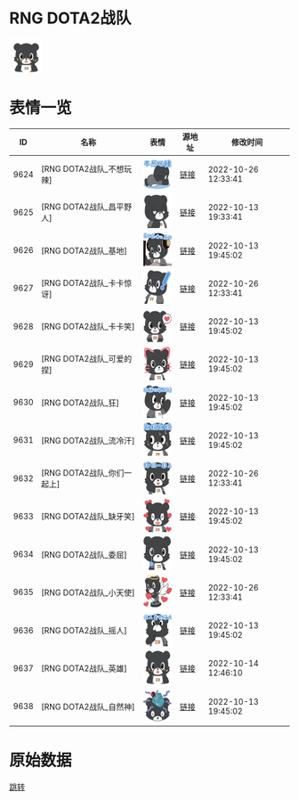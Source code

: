 # RNG DOTA2战队

<img src="./cover.png" height="60" alt="cover" />

# 表情一览

|ID|名称|表情|源地址|修改时间|
|----|----|----|----|----|
|9624|[RNG DOTA2战队_不想玩辣]|<img src="./pic/009624_%5BRNG DOTA2战队_不想玩辣%5D.png" height="60" alt="不想玩辣"/>|[链接](http://i0.hdslb.com/bfs/emote/a7702f221e8a016fc92a58e754ffd1c40f6d0c87.png)|2022-10-26 12:33:41|
|9625|[RNG DOTA2战队_昌平野人]|<img src="./pic/009625_%5BRNG DOTA2战队_昌平野人%5D.png" height="60" alt="昌平野人"/>|[链接](http://i0.hdslb.com/bfs/emote/eff35b26b8bb2b4cf1a1436c9ad1cf61f330d098.png)|2022-10-13 19:33:41|
|9626|[RNG DOTA2战队_基地]|<img src="./pic/009626_%5BRNG DOTA2战队_基地%5D.png" height="60" alt="基地"/>|[链接](http://i0.hdslb.com/bfs/emote/d264db18b7b3a01e84156ef0ccd4d32a6546f96d.png)|2022-10-13 19:45:02|
|9627|[RNG DOTA2战队_卡卡惊讶]|<img src="./pic/009627_%5BRNG DOTA2战队_卡卡惊讶%5D.png" height="60" alt="卡卡惊讶"/>|[链接](http://i0.hdslb.com/bfs/emote/444c894a3f96363392a29f1b7a766a2ce4132a8a.png)|2022-10-26 12:33:41|
|9628|[RNG DOTA2战队_卡卡笑]|<img src="./pic/009628_%5BRNG DOTA2战队_卡卡笑%5D.png" height="60" alt="卡卡笑"/>|[链接](http://i0.hdslb.com/bfs/emote/83f3f53fbbd258f9e8ab1b75bff8ee10a82e0f67.png)|2022-10-13 19:45:02|
|9629|[RNG DOTA2战队_可爱的捏]|<img src="./pic/009629_%5BRNG DOTA2战队_可爱的捏%5D.png" height="60" alt="可爱的捏"/>|[链接](http://i0.hdslb.com/bfs/emote/a7c891ce47543a4b77a06fcf05c5659f0bee377b.png)|2022-10-13 19:45:02|
|9630|[RNG DOTA2战队_狂]|<img src="./pic/009630_%5BRNG DOTA2战队_狂%5D.png" height="60" alt="狂"/>|[链接](http://i0.hdslb.com/bfs/emote/90ba1bda3bc112ab4f054dbeff13dde52a271455.png)|2022-10-13 19:45:02|
|9631|[RNG DOTA2战队_流冷汗]|<img src="./pic/009631_%5BRNG DOTA2战队_流冷汗%5D.png" height="60" alt="流冷汗"/>|[链接](http://i0.hdslb.com/bfs/emote/dabbca6a14ebc2b2867591f3b16382d298c760c4.png)|2022-10-13 19:45:02|
|9632|[RNG DOTA2战队_你们一起上]|<img src="./pic/009632_%5BRNG DOTA2战队_你们一起上%5D.png" height="60" alt="你们一起上"/>|[链接](http://i0.hdslb.com/bfs/emote/5d4ecfebb8f53c508323f91793edfb8596384667.png)|2022-10-26 12:33:41|
|9633|[RNG DOTA2战队_缺牙笑]|<img src="./pic/009633_%5BRNG DOTA2战队_缺牙笑%5D.png" height="60" alt="缺牙笑"/>|[链接](http://i0.hdslb.com/bfs/emote/d65a8347f78f3e3c901bf817a1bbef815a2895ef.png)|2022-10-13 19:45:02|
|9634|[RNG DOTA2战队_委屈]|<img src="./pic/009634_%5BRNG DOTA2战队_委屈%5D.png" height="60" alt="委屈"/>|[链接](http://i0.hdslb.com/bfs/emote/d92014803b4c1903a5fa6706ea08d3c96b45b49b.png)|2022-10-13 19:45:02|
|9635|[RNG DOTA2战队_小天使]|<img src="./pic/009635_%5BRNG DOTA2战队_小天使%5D.png" height="60" alt="小天使"/>|[链接](http://i0.hdslb.com/bfs/emote/e5aa3344fc282564e0a41a63859b35d8548e96e1.png)|2022-10-26 12:33:41|
|9636|[RNG DOTA2战队_摇人]|<img src="./pic/009636_%5BRNG DOTA2战队_摇人%5D.png" height="60" alt="摇人"/>|[链接](http://i0.hdslb.com/bfs/emote/7eff7f9b8d8287d4e002ecbb0fd2d2e263237c16.png)|2022-10-13 19:45:02|
|9637|[RNG DOTA2战队_英雄]|<img src="./pic/009637_%5BRNG DOTA2战队_英雄%5D.png" height="60" alt="英雄"/>|[链接](http://i0.hdslb.com/bfs/emote/ad392bbc44af56801ee7daaff06bf9cffb986982.png)|2022-10-14 12:46:10|
|9638|[RNG DOTA2战队_自然神]|<img src="./pic/009638_%5BRNG DOTA2战队_自然神%5D.png" height="60" alt="自然神"/>|[链接](http://i0.hdslb.com/bfs/emote/2c7fcf8d3f18dcf85e10d2dbb51cb118ca75d932.png)|2022-10-13 19:45:02|

# 原始数据

[跳转](./raw.json)

